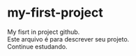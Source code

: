 # my-first-project
My fisrt in project github. <br>
Este arquivo é para descrever seu projeto. <br>
Continue estudando.
